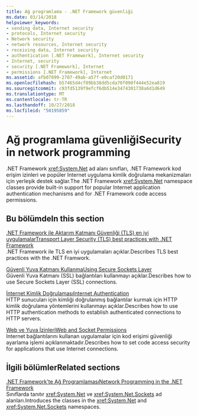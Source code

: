 ```yaml
---
title: Ağ programlama - .NET Framework güvenliği
ms.date: 03/14/2018
helpviewer_keywords:
- sending data, Internet security
- protocols, Internet security
- Network security
- network resources, Internet security
- receiving data, Internet security
- authentication [.NET Framework], Internet security
- Internet, security
- security [.NET Framework], Internet
- permissions [.NET Framework], Internet
ms.assetid: afb07899-2707-49ab-a57f-e0caf20d0171
ms.openlocfilehash: b57465d4cf89bb38dd5cda70f090f444e52ea819
ms.sourcegitcommit: c93fd5139f9efcf6db514e3474301738a6d1d649
ms.translationtype: MT
ms.contentlocale: tr-TR
ms.lasthandoff: 10/27/2018
ms.locfileid: "50195859"
---
```

# <a name="security-in-network-programming"></a><span data-ttu-id="cfdc6-102">Ağ programlama güvenliği</span><span class="sxs-lookup"><span data-stu-id="cfdc6-102">Security in network programming</span></span>

<span data-ttu-id="cfdc6-103">.NET Framework <xref:System.Net> ad alanı sınıfları, .NET Framework kod erişim izinleri ve popüler Internet uygulama kimlik doğrulama mekanizmaları için yerleşik destek sağlar.</span><span class="sxs-lookup"><span data-stu-id="cfdc6-103">The .NET Framework <xref:System.Net> namespace classes provide built-in support for popular Internet application authentication mechanisms and for .NET Framework code access permissions.</span></span>  
  
## <a name="in-this-section"></a><span data-ttu-id="cfdc6-104">Bu bölümde</span><span class="sxs-lookup"><span data-stu-id="cfdc6-104">In this section</span></span>

[<span data-ttu-id="cfdc6-105">.NET Framework ile Aktarım Katmanı Güvenliği (TLS) en iyi uygulamalar</span><span class="sxs-lookup"><span data-stu-id="cfdc6-105">Transport Layer Security (TLS) best practices with .NET Framework</span></span>](tls.md)  
<span data-ttu-id="cfdc6-106">.NET Framework ile TLS en iyi uygulamaları açıklar.</span><span class="sxs-lookup"><span data-stu-id="cfdc6-106">Describes TLS best practices with the .NET Framwork.</span></span>
 
[<span data-ttu-id="cfdc6-107">Güvenli Yuva Katmanı Kullanma</span><span class="sxs-lookup"><span data-stu-id="cfdc6-107">Using Secure Sockets Layer</span></span>](../../../docs/framework/network-programming/using-secure-sockets-layer.md)  
<span data-ttu-id="cfdc6-108">Güvenli Yuva Katmanı (SSL) bağlantıları kullanmayı açıklar.</span><span class="sxs-lookup"><span data-stu-id="cfdc6-108">Describes how to use Secure Sockets Layer (SSL) connections.</span></span>  
  
[<span data-ttu-id="cfdc6-109">İnternet Kimlik Doğrulaması</span><span class="sxs-lookup"><span data-stu-id="cfdc6-109">Internet Authentication</span></span>](../../../docs/framework/network-programming/internet-authentication.md)  
<span data-ttu-id="cfdc6-110">HTTP sunucuları için kimliği doğrulanmış bağlantılar kurmak için HTTP kimlik doğrulama yöntemlerini kullanmayı açıklar.</span><span class="sxs-lookup"><span data-stu-id="cfdc6-110">Describes how to use HTTP authentication methods to establish authenticated connections to HTTP servers.</span></span>  
  
[<span data-ttu-id="cfdc6-111">Web ve Yuva İzinleri</span><span class="sxs-lookup"><span data-stu-id="cfdc6-111">Web and Socket Permissions</span></span>](../../../docs/framework/network-programming/web-and-socket-permissions.md)  
<span data-ttu-id="cfdc6-112">Internet bağlantılarını kullanan uygulamalar için kod erişimi güvenliği ayarlama işlemi açıklanmaktadır.</span><span class="sxs-lookup"><span data-stu-id="cfdc6-112">Describes how to set code access security for applications that use Internet connections.</span></span>  
  
## <a name="related-sections"></a><span data-ttu-id="cfdc6-113">İlgili bölümler</span><span class="sxs-lookup"><span data-stu-id="cfdc6-113">Related sections</span></span>

[<span data-ttu-id="cfdc6-114">.NET Framework'te Ağ Programlaması</span><span class="sxs-lookup"><span data-stu-id="cfdc6-114">Network Programming in the .NET Framework</span></span>](../../../docs/framework/network-programming/index.md)  
<span data-ttu-id="cfdc6-115">Sınıflarda tanıtır <xref:System.Net> ve <xref:System.Net.Sockets> ad alanları.</span><span class="sxs-lookup"><span data-stu-id="cfdc6-115">Introduces the classes in the <xref:System.Net> and <xref:System.Net.Sockets> namespaces.</span></span>
